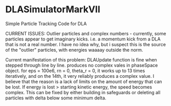 # DLASimulatorMarkVII
Simple Particle Tracking Code for DLA

CURRENT ISSUES:
Outlier particles and complex numbers - currently, some particles appear to get imaginary kicks. i.e. a momentum kick from a DLA that is not a real number. I have no idea why, but i suspect this is the source of the "outlier" particles, with energies waaaay outside the norm. 

Current manifestation of this problem: DLAUpdate function is fine when stepped through line by line. produces no complex vales in phaseSpace object. for eps = 100e6, rn = 0, theta_r = 0, it works up to 13 times iteratively, and on the 14th, it very reliably produces a complex value. I believe that the reason is a lack of limits on the amount of energy that can be lost. If energy is lost > starting kinetic energy, the speed becomes complex. This can be fixed by either building in safeguards or deleting all particles with delta below some minimum delta.